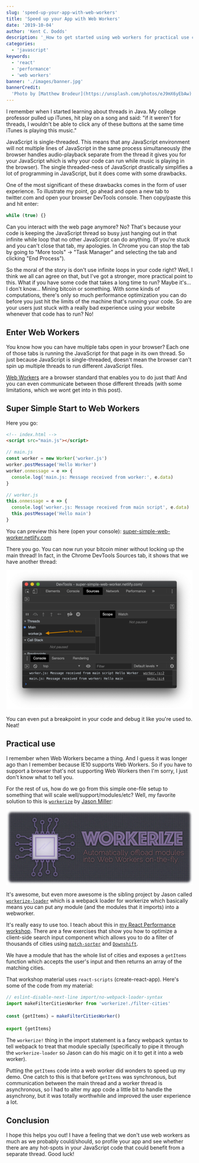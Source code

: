 ```yaml
---
slug: 'speed-up-your-app-with-web-workers'
title: 'Speed up your App with Web Workers'
date: '2019-10-04'
author: 'Kent C. Dodds'
description: '_How to get started using web workers for practical use cases_'
categories:
  - 'javascript'
keywords:
  - 'react'
  - 'performance'
  - 'web workers'
banner: './images/banner.jpg'
bannerCredit:
  'Photo by [Matthew Brodeur](https://unsplash.com/photos/eJ9mX6yEbAw)'
---
```


I remember when I started learning about threads in Java. My college professor
pulled up iTunes, hit play on a song and said: "if it weren't for threads, I
wouldn't be able to click any of these buttons at the same time iTunes is
playing this music."

JavaScript is single-threaded. This means that any JavaScript environment will
not multiple lines of JavaScript in the same process simultaneously (the browser
handles audio-playback separate from the thread it gives you for your JavaScript
which is why your code can run while music is playing in the browser). The
single threaded-ness of JavaScript drastically simplifies a lot of programming
in JavaScript, but it does come with some drawbacks.

One of the most significant of these drawbacks comes in the form of user
experience. To illustrate my point, go ahead and open a new tab to twitter.com
and open your browser DevTools console. Then copy/paste this and hit enter:

```javascript
while (true) {}
```

Can you interact with the web page anymore? No? That's because your code is
keeping the JavaScript thread so busy just hanging out in that infinite while
loop that no other JavaScript can do anything. (If you're stuck and you can't
close that tab, my apologies. In Chrome you can stop the tab by going to "More
tools" -> "Task Manager" and selecting the tab and clicking "End Process").

So the moral of the story is don't use infinite loops in your code right? Well,
I think we all can agree on that, but I've got a stronger, more practical point
to this. What if you have some code that takes a long time to run? Maybe it's...
I don't know... Mining bitcoin or something. With some kinds of computations,
there's only so much performance optimization you can do before you just hit the
limits of the machine that's running your code. So are your users just stuck
with a really bad experience using your website whenever that code has to run?
No!

## Enter Web Workers

You know how you can have multiple tabs open in your browser? Each one of those
tabs is running the JavaScript for that page in its own thread. So just because
JavaScript is single-threaded, doesn't mean the browser can't spin up multiple
threads to run different JavaScript files.

[Web Workers](https://developer.mozilla.org/en-US/docs/Web/API/Web_Workers_API/Using_web_workers)
are a browser standard that enables you to do just that! And you can even
communicate between those different threads (with some limitations, which we
wont get into in this post).

## Super Simple Start to Web Workers

Here you go:

```html
<!-- index.html -->
<script src="main.js"></script>
```

```javascript
// main.js
const worker = new Worker('worker.js')
worker.postMessage('Hello Worker')
worker.onmessage = e => {
  console.log('main.js: Message received from worker:', e.data)
}
```

```javascript
// worker.js
this.onmessage = e => {
  console.log('worker.js: Message received from main script', e.data)
  this.postMessage('Hello main')
}
```

You can preview this here (open your console):
[super-simple-web-worker.netlify.com](https://super-simple-web-worker.netlify.com)

There you go. You can now run your bitcoin miner without locking up the main
thread! In fact, in the Chrome DevTools Sources tab, it shows that we have
another thread:

![Chrome DevTools Sources tab showing a thread titled worker.js](./images/devtools.png)

You can even put a breakpoint in your code and debug it like you're used to.
Neat!

## Practical use

I remember when Web Workers became a thing. And I guess it was longer ago than I
remember because IE10 supports Web Workers. So if you have to support a browser
that's not supporting Web Workers then I'm sorry, I just don't know what to tell
you.

For the rest of us, how do we go from this simple one-file setup to something
that will scale well/support/modules/etc? Well, my favorite solution to this is
[`workerize`](https://github.com/developit/workerize) by
[Jason Miller](https://github.com/developit):

![Workerize logo](./images/workerize.jpg)

It's awesome, but even more awesome is the sibling project by Jason called
[`workerize-loader`](https://github.com/developit/workerize-loader) which is a
webpack loader for workerize which basically means you can put any module (and
the modules that it imports) into a webworker.

It's really easy to use too. I teach about this in
[my React Performance workshop](/workshops/react-performance). There are a few
exercises that show you how to optimize a client-side search input component
which allows you to do a filter of thousands of cities using
[`match-sorter`](https://github.com/kentcdodds/match-sorter) and
[`Downshift`](https://github.com/downshift-js/downshift).

We have a module that has the whole list of cities and exposes a `getItems`
function which accepts the user's input and then returns an array of the
matching cities.

That workshop material uses `react-scripts` (create-react-app). Here's some of
the code from my material:

```javascript
// eslint-disable-next-line import/no-webpack-loader-syntax
import makeFilterCitiesWorker from 'workerize!./filter-cities'

const {getItems} = makeFilterCitiesWorker()

export {getItems}
```

The `workerize!` thing in the import statement is a fancy webpack syntax to tell
webpack to treat that module specially (specifically to pipe it through the
`workerize-loader` so Jason can do his magic on it to get it into a web worker).

Putting the `getItems` code into a web worker did wonders to speed up my demo.
One catch to this is that before `getItems` was synchronous, but communication
between the main thread and a worker thread is asynchronous, so I had to alter
my app code a little bit to handle the asynchrony, but it was totally worthwhile
and improved the user experience a lot.

## Conclusion

I hope this helps you out! I have a feeling that we don't use web workers as
much as we probably could/should, so profile your app and see whether there are
any hot-spots in your JavaScript code that could benefit from a separate thread.
Good luck!
